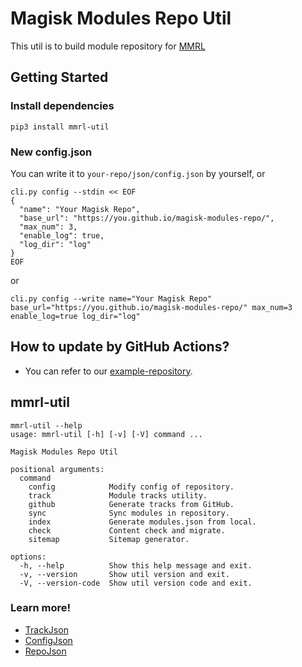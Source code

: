 # Magisk Modules Repo Util

This util is to build module repository for [MMRL](https://github.com/DerGoogler/MMRL)

## Getting Started

### Install dependencies

```shell
pip3 install mmrl-util
```

### New config.json

You can write it to `your-repo/json/config.json` by yourself, or

```shell
cli.py config --stdin << EOF
{
  "name": "Your Magisk Repo",
  "base_url": "https://you.github.io/magisk-modules-repo/",
  "max_num": 3,
  "enable_log": true,
  "log_dir": "log"
}
EOF
```

or

```shell
cli.py config --write name="Your Magisk Repo" base_url="https://you.github.io/magisk-modules-repo/" max_num=3 enable_log=true log_dir="log"
```

## How to update by GitHub Actions?

- You can refer to our [example-repository](https://github.com/Googlers-Repo/example-repository).

## mmrl-util

```
mmrl-util --help
usage: mmrl-util [-h] [-v] [-V] command ...

Magisk Modules Repo Util

positional arguments:
  command
    config            Modify config of repository.
    track             Module tracks utility.
    github            Generate tracks from GitHub.
    sync              Sync modules in repository.
    index             Generate modules.json from local.
    check             Content check and migrate.
    sitemap           Sitemap generator.

options:
  -h, --help          Show this help message and exit.
  -v, --version       Show util version and exit.
  -V, --version-code  Show util version code and exit.
```

### Learn more!

- [TrackJson](/docs/TrackJson.md)
- [ConfigJson](/docs/ConfigJson.md)
- [RepoJson](/docs/RepoJson.md)
